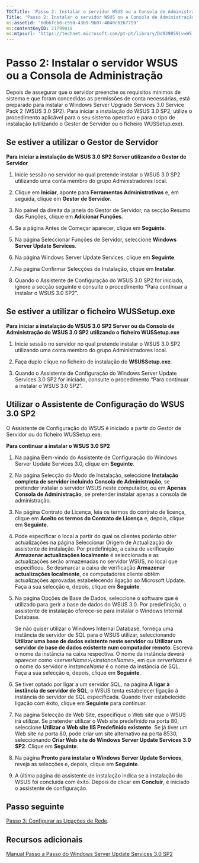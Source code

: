 ```yaml
---
TOCTitle: 'Passo 2: Instalar o servidor WSUS ou a Consola de Administração'
Title: 'Passo 2: Instalar o servidor WSUS ou a Consola de Administração'
ms:assetid: '6db6fcb0-c55d-43b9-9b07-4040c6267759'
ms:contentKeyID: 21799018
ms:mtpsurl: 'https://technet.microsoft.com/pt-pt/library/Dd939859(v=WS.10)'
---
```


Passo 2: Instalar o servidor WSUS ou a Consola de Administração
===============================================================

Depois de assegurar que o servidor preenche os requisitos mínimos de sistema e que foram concedidas as permissões de conta necessárias, está preparado para instalar o Windows Server Upgrade Services 3.0 Service Pack 2 (WSUS 3.0 SP2). Para iniciar a instalação do WSUS 3.0 SP2, utilize o procedimento aplicável para o seu sistema operativo e para o tipo de instalação (utilizando o Gestor de Servidor ou o ficheiro WUSSetup.exe).

Se estiver a utilizar o Gestor de Servidor
------------------------------------------

**Para iniciar a instalação do WSUS 3.0 SP2 Server utilizando o Gestor de Servidor**
1.  Inicie sessão no servidor no qual pretende instalar o WSUS 3.0 SP2 utilizando uma conta membro do grupo Administradores local.

2.  Clique em **Iniciar**, aponte para **Ferramentas Administrativas** e, em seguida, clique em **Gestor de Servidor**.

3.  No painel da direita da janela do Gestor de Servidor, na secção Resumo das Funções, clique em **Adicionar Funções**.

4.  Se a página Antes de Começar aparecer, clique em **Seguinte**.

5.  Na página Seleccionar Funções de Servidor, seleccione **Windows Server Update Services**.

6.  Na página Windows Server Update Services, clique em **Seguinte**.

7.  Na página Confirmar Selecções de Instalação, clique em **Instalar**.

8.  Quando o Assistente de Configuração do WSUS 3.0 SP2 for iniciado, ignore a secção seguinte e consulte o procedimento “Para continuar a instalar o WSUS 3.0 SP2”.

Se estiver a utilizar o ficheiro WUSSetup.exe
---------------------------------------------

**Para iniciar a instalação do WSUS 3.0 SP2 Server ou da Consola de Administração do WSUS 3.0 SP2 utilizando o ficheiro WUSSetup.exe**
1.  Inicie sessão no servidor no qual pretende instalar o WSUS 3.0 SP2 utilizando uma conta membro do grupo Administradores local.

2.  Faça duplo clique no ficheiro de instalação do **WSUSSetup.exe**.

3.  Quando o Assistente de Configuração do Windows Server Update Services 3.0 SP2 for iniciado, consulte o procedimento “Para continuar a instalar o WSUS 3.0 SP2”.

Utilizar o Assistente de Configuração do WSUS 3.0 SP2
-----------------------------------------------------

O Assistente de Configuração do WSUS é iniciado a partir do Gestor de Servidor ou do ficheiro WUSSetup.exe.

**Para continuar a instalar o WSUS 3.0 SP2**
1.  Na página Bem-vindo do Assistente de Configuração do Windows Server Update Services 3.0, clique em **Seguinte**.

2.  Na página Selecção do Modo de Instalação, seleccione **Instalação completa de servidor incluindo Consola de Administração**, se pretender instalar o servidor WSUS neste computador, ou em **Apenas Consola de Administração**, se pretender instalar apenas a consola de administração.

3.  Na página Contrato de Licença, leia os termos do contrato de licença, clique em **Aceito os termos do Contrato de Licença** e, depois, clique em **Seguinte**.

4.  Pode especificar o local a partir do qual os clientes poderão obter actualizações na página Seleccionar Origem de Actualização do assistente de instalação. Por predefinição, a caixa de verificação **Armazenar actualizações localmente** é seleccionada e as actualizações serão armazenadas no servidor WSUS, no local que especificou. Se desmarcar a caixa de verificação **Armazenar actualizações localmente**, os computadores cliente obtêm actualizações aprovadas estabelecendo ligação ao Microsoft Update. Faça a sua selecção e, depois, clique em **Seguinte**.

5.  Na página Opções de Base de Dados, seleccione o software que é utilizado para gerir a base de dados do WSUS 3.0. Por predefinição, o assistente de instalação oferece-se para instalar o Windows Internal Database.

    Se não quiser utilizar o Windows Internal Database, forneça uma instância de servidor de SQL para o WSUS utilizar, seleccionando **Utilizar uma base de dados existente neste servidor** ou **Utilizar um servidor de base de dados existente num computador remoto**. Escreva o nome da instância na caixa respectiva. O nome da instância deverá aparecer como &lt;*serverName*&gt;\\&lt;*instanceName*&gt;, em que *serverName* é o nome do servidor e *instanceName* é o nome da instância de SQL. Faça a sua selecção e, depois, clique em **Seguinte**.

6.  Se tiver optado por ligar a um servidor SQL, na página **A ligar à instância de servidor de SQL**, o WSUS tenta estabelecer ligação à instância do servidor de SQL especificada. Quando tiver estabelecido ligação com êxito, clique em **Seguinte** para continuar.

7.  Na página Selecção de Web Site, especifique o Web site que o WSUS irá utilizar. Se pretender utilizar o Web site predefinido na porta 80, seleccione **Utilizar o Web site IIS Predefinido existente**. Se já tiver um Web site na porta 80, pode criar um site alternativo na porta 8530, seleccionando **Criar Web site do Windows Server Update Services 3.0 SP2**. Clique em **Seguinte**.

8.  Na página **Pronto para instalar o Windows Server Update Services**, reveja as selecções e, depois, clique em **Seguinte**.

9.  A última página do assistente de instalação indica se a instalação do WSUS foi concluída com êxito. Depois de clicar em **Concluir**, é iniciado o assistente de configuração.

Passo seguinte
--------------

[Passo 3: Configurar as Ligações de Rede](https://technet.microsoft.com/42a144c5-f08e-4a6e-b360-47ddea77bd24).

Recursos adicionais
-------------------

[Manual Passo a Passo do Windows Server Update Services 3.0 SP2](https://technet.microsoft.com/4b504edc-93b3-45b0-a7e8-d0107f1a4442)
